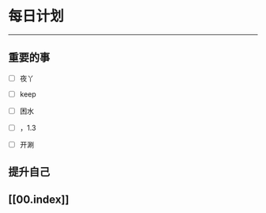 
# 每日计划
---
## 重要的事

- [ ]    夜丫
- [ ]   keep
- [ ]  困水
- [ ] ，1.3
- [ ] 开涮



## 提升自己

  



## [[00.index]]










